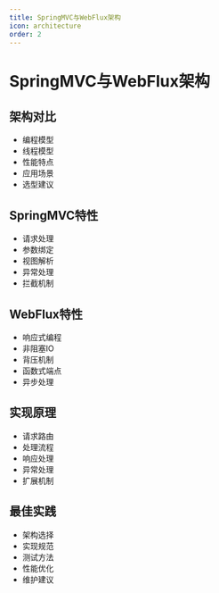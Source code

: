 ```yaml
---
title: SpringMVC与WebFlux架构
icon: architecture
order: 2
---
```


# SpringMVC与WebFlux架构

## 架构对比
- 编程模型
- 线程模型
- 性能特点
- 应用场景
- 选型建议

## SpringMVC特性
- 请求处理
- 参数绑定
- 视图解析
- 异常处理
- 拦截机制

## WebFlux特性
- 响应式编程
- 非阻塞IO
- 背压机制
- 函数式端点
- 异步处理

## 实现原理
- 请求路由
- 处理流程
- 响应处理
- 异常处理
- 扩展机制

## 最佳实践
- 架构选择
- 实现规范
- 测试方法
- 性能优化
- 维护建议
